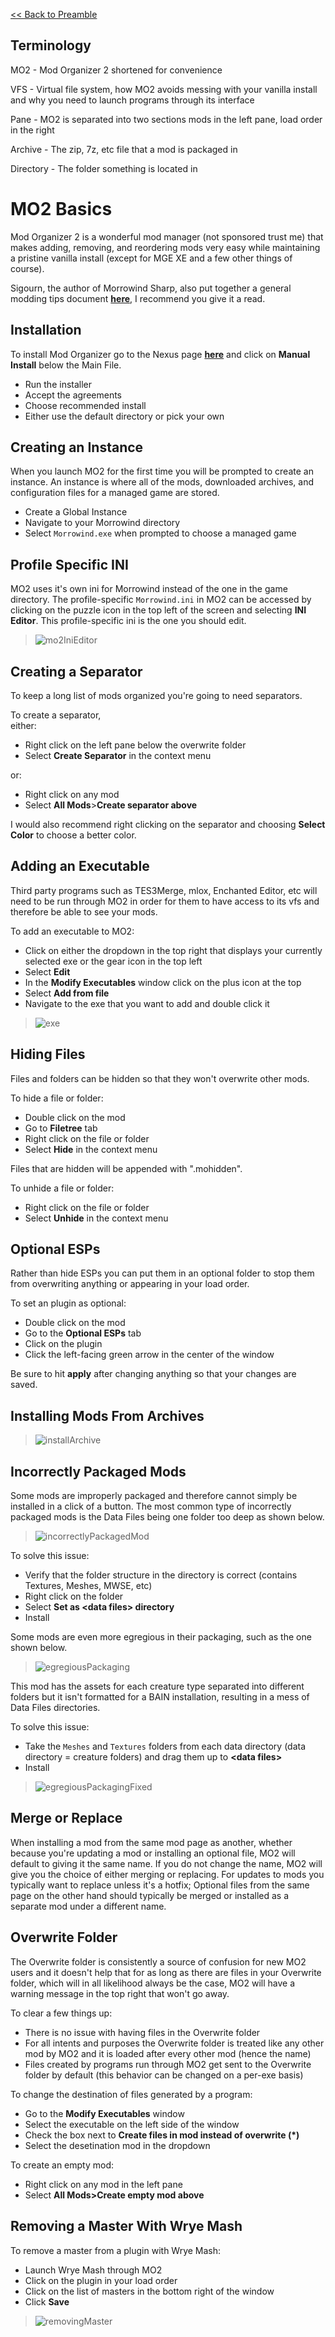 [<< Back to Preamble](preamble.md)

## Terminology
MO2 - Mod Organizer 2 shortened for convenience

VFS - Virtual file system, how MO2 avoids messing with your vanilla install and why you need to launch programs through its interface

Pane - MO2 is separated into two sections mods in the left pane, load order in the right

Archive - The zip, 7z, etc file that a mod is packaged in

Directory - The folder something is located in

# MO2 Basics

Mod Organizer 2 is a wonderful mod manager (not sponsored trust me) that makes adding, removing, and reordering mods very easy while maintaining a pristine vanilla install (except for MGE XE and a few other things of course).

Sigourn, the author of Morrowind Sharp, also put together a general modding tips document [**here**](https://github.com/Sigourn/moddingtips.md/blob/main/README.md), I recommend you give it a read.
<!--
I will gladly help as best I can on Discord (**Pharis#2588**) if you have any other issues that aren't clearly explained here.
-->
## Installation
To install Mod Organizer go to the Nexus page [**here**](https://www.nexusmods.com/skyrimspecialedition/mods/6194?tab=files) and click on **Manual Install** below the Main File.

- Run the installer
- Accept the agreements 
- Choose recommended install 
- Either use the default directory or pick your own

## Creating an Instance
When you launch MO2 for the first time you will be prompted to create an instance. An instance is where all of the mods, downloaded archives, and configuration files for a managed game are stored.

- Create a Global Instance 
- Navigate to your Morrowind directory
- Select `Morrowind.exe` when prompted to choose a managed game

## Profile Specific INI
MO2 uses it's own ini for Morrowind instead of the one in the game directory. The profile-specific `Morrowind.ini` in MO2 can be accessed by clicking on the puzzle icon in the top left of the screen and selecting **INI Editor**. This profile-specific ini is the one you should edit.

 > ![mo2IniEditor](images/mo2IniEditor.png)

## Creating a Separator
To keep a long list of mods organized you're going to need separators.

To create a separator, <br>
either:
- Right click on the left pane below the overwrite folder 
- Select **Create Separator** in the context menu

or:
- Right click on any mod
- Select **All Mods**>**Create separator above**

I would also recommend right clicking on the separator and choosing **Select Color** to choose a better color.

## Adding an Executable
Third party programs such as TES3Merge, mlox, Enchanted Editor, etc will need to be run through MO2 in order for them to have access to its vfs and therefore be able to see your mods.

To add an executable to MO2:

- Click on either the dropdown in the top right that displays your currently selected exe or the gear icon in the top left
- Select **Edit**
- In the **Modify Executables** window click on the plus icon at the top
- Select **Add from file**
- Navigate to the exe that you want to add and double click it
> ![exe](images/addExe.png)

## Hiding Files
Files and folders can be hidden so that they won't overwrite other mods. 

To hide a file or folder:
- Double click on the mod
- Go to **Filetree** tab
- Right click on the file or folder
- Select **Hide** in the context menu

Files that are hidden will be appended with ".mohidden".

To unhide a file or folder:
- Right click on the file or folder
- Select **Unhide** in the context menu

## Optional ESPs
Rather than hide ESPs you can put them in an optional folder to stop them from overwriting anything or appearing in your load order.

To set an plugin as optional:
-  Double click on the mod
-  Go to the **Optional ESPs** tab
-  Click on the plugin
-  Click the left-facing green arrow in the center of the window

<!--
> ![configureExe](images/configureExe.png)

> ![addExe](images/addExe.png)
-->
Be sure to hit **apply** after changing anything so that your changes are saved.


## Installing Mods From Archives

> ![installArchive](images/installArchive.png)

## Incorrectly Packaged Mods
Some mods are improperly packaged and therefore cannot simply be installed in a click of a button. The most common type of incorrectly packaged mods is the Data Files being one folder too deep as shown below.

> ![incorrectlyPackagedMod](images/incorrectlyPackagedMod.png)

To solve this issue:
- Verify that the folder structure in the directory is correct (contains Textures, Meshes, MWSE, etc)
- Right click on the folder
- Select **Set as <data files\> directory**
- Install

Some mods are even more egregious in their packaging, such as the one shown below.

> ![egregiousPackaging](images/egregiousPackaging.png)

This mod has the assets for each creature type separated into different folders but it isn't formatted for a BAIN installation, resulting in a mess of Data Files directories. 

To solve this issue:
- Take the `Meshes` and `Textures` folders from each data directory (data directory = creature folders) and drag them up to **<data files\>** 
- Install

> ![egregiousPackagingFixed](images/egregiousPackagingFixed.png)

## Merge or Replace
When installing a mod from the same mod page as another, whether because you're updating a mod or installing an optional file, MO2 will default to giving it the same name. If you do not change the name, MO2 will give you the choice of either merging or replacing. For updates to mods you typically want to replace unless it's a hotfix; Optional files from the same page on the other hand should typically be merged or installed as a separate mod under a different name.

## Overwrite Folder
The Overwrite folder is consistently a source of confusion for new MO2 users and it doesn't help that for as long as there are files in your Overwrite folder, which will in all likelihood always be the case, MO2 will have a warning message in the top right that won't go away.

To clear a few things up:
- There is no issue with having files in the Overwrite folder
- For all intents and purposes the Overwrite folder is treated like any other mod by MO2 and it is loaded after every other mod (hence the name)
- Files created by programs run through MO2 get sent to the Overwrite folder by default (this behavior can be changed on a per-exe basis)

To change the destination of files generated by a program:
- Go to the **Modify Executables** window
- Select the executable on the left side of the window 
- Check the box next to **Create files in mod instead of overwrite (*)**
- Select the desetination mod in the dropdown

To create an empty mod:
- Right click on any mod in the left pane
- Select **All Mods>Create empty mod above**

## Removing a Master With Wrye Mash
To remove a master from a plugin with Wrye Mash:
- Launch Wrye Mash through MO2
- Click on the plugin in your load order
- Click on the list of masters in the bottom right of the window
- Click **Save**

> ![removingMaster](images/removingMaster.png)

## 